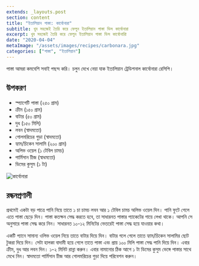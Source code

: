 ```yaml
---
extends: _layouts.post
section: content
title: "ইতালিয়ান পাস্তা: কার্বোনারা"
subtitle: খুব সহজেই তৈরি করে ফেলুন ইতালিয়ান পাস্তা ডিস কার্বোনারা
excerpt: খুব সহজেই তৈরি করে ফেলুন ইতালিয়ান পাস্তা ডিস কার্বোনারাি
date: "2020-04-04"
metaImage: "/assets/images/recipes/carbonara.jpg"
categories: ["পাস্তা", "ইতালিয়ান"]
---
```


পাস্তা আমরা কমবেশি সবাই পছন্দ করি। চলুন দেখে নেয়া যাক ইতালিয়ান ট্রেডিশনাল কার্বোনারা রেসিপি।

## উপকরণ

- স্প্যাগেটি পাস্তা (২৫০ গ্রাম)
- ক্রীম (১৫০ গ্রাম)
- বাটার (৫০ গ্রাম)
- দুধ (১৫০ মিলি)
- লবন (স্বাদমতো)
- গোলমরিচের গুড়া (স্বাদমতো)
- হ্যাম/চিকেন সালামি (২০০ গ্রাম)
- অলিভ ওয়েল (১ টেবিল চামচ)
- পার্মিসান চীজ (স্বাধমতো)
- ডিমের কুসুম (১ টা)

![কার্বোনারা](/assets/images/recipes/carbonara.jpg)

## রন্ধনপ্রণালী

প্রথমেই একটা বড় পাত্রে পানি নিয়ে তাতে ১ চা চামচ লবন আর ১ টেবিল চামচ অলিভ ওয়েল দিন। পানি ফুটে গেলে
এতে পাস্তা ছেড়ে দিন। পাস্তা কতক্ষন সেদ্ধ করতে হবে, তা সাধারনত পাস্তার প্যাকেটের গায়ে লেখা থাকে। আপনি সে
অনুসারে পাস্তা সেদ্ধ করে নিন। সাধারনত ১০-১২ মিনিটের ভেতরেই পাস্তা সেদ্ধ হয়ে যাওয়ার কথা।

একটি প্যানে সামান্য ওলিভ ওয়েল নিয়ে তাতে বাটার দিয়ে দিন। বাটার গলে গেলে তাতে হ্যাম/চিকেন সালামির ছোট
টুকরা দিয়ে দিন। সেটা হালকা বাদামী হয়ে গেলে তাতে পাস্তা এবং প্রায় ১০০ মিলি পাস্তা সেদ্ধ পানি দিয়ে দিন। এবার
ক্রীম, দুধ আর লবন দিন। ১-২ মিনিট রান্না করুন। এবার নামানোর ঠিক আগে ১ টা ডিমের কুসুম ভেঙ্গে পাস্তার
সাথে মেখে নিন। স্বাদমতো পার্মিসান চীজ আর গোলমরিচের গুড়া দিয়ে পরিবেশন করুন।
